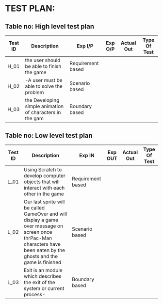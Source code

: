 
# TEST PLAN:

## Table no: High level test plan

| **Test ID** | **Description**                                              | **Exp I/P** | **Exp O/P** | **Actual Out** |**Type Of Test**  |    
|-------------|--------------------------------------------------------------|------------|-------------|----------------|------------------|
|  H_01       |the user should be able to finish the game|Requirement based |
|  H_02       |-A user must be able to solve the problem|Scenario based    |
|  H_03       |the Developing simple animation of characters in the gam|Boundary based    |

## Table no: Low level test plan

| **Test ID** | **Description**                                              | **Exp IN** | **Exp OUT** | **Actual Out** |**Type Of Test**  |    
|-------------|--------------------------------------------------------------|------------|-------------|----------------|------------------|
|  L_01       |Using Scratch to develop computer objects  that will interact with each other in the game |Requirement based |
|  L_02       | Our last sprite will be called GameOver and will display a game over message on screen once thrPac-Man characters have been eaten by the ghosts and the game is finished|Scenario based    |
|  L_03       | Exit is an module which describes the exit of the system or current process-|Boundary based    |
